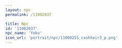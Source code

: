 ```yaml
---
layout: npc
permalink: /11002037

title: Npc
id: '11002037'
npc_name: 'Yoko'
icon_url: 'portrait/npc/11000255_cashhair3_p.png'
---
```

